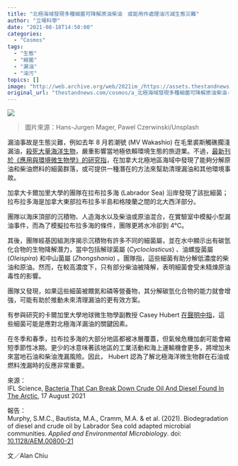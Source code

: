 ```yaml
---
title: "北極海域發現多種細菌可降解原油柴油　或能用作處理油污減生態災難"
author: "立場科學"
date: "2021-08-18T14:50:00"
categories:
  - "Cosmos"
tags:
  - "生態"
  - "細菌"
  - "漏油"
  - "油污"
topics: []
image: "http://web.archive.org/web/2021im_/https://assets.thestandnews.com/media/photos/20210818-09.png"
original_url: "thestandnews.com/cosmos/a_北極海域發現多種細菌可降解原油柴油-可加以利用處理油污減生態災難"
---
```

![](http://web.archive.org/web/2021im_/https://assets.thestandnews.com/media/photos/20210818-09.png)
> 圖片來源：Hans-Jurgen Mager, Pawel Czerwinski/Unsplash

漏油事故是生態災難，例如去年 8 月若潮號 (MV Wakashio) 在毛里裘斯觸礁擱淺漏油，[殺死大量海洋生物](../../nature/%E7%94%9F%E6%85%8B%E7%81%BD%E9%9B%A3-%E6%AF%9B%E9%87%8C%E8%A3%98%E6%96%AF%E6%B2%99%E7%81%98%E7%8F%BE%E5%A4%9A%E6%A2%9D%E6%AD%BB%E6%B5%B7%E8%B1%9A-%E7%96%91%E8%88%87%E8%8B%A5%E6%BD%AE%E8%99%9F%E6%BC%8F%E6%B2%B9%E6%9C%89%E9%97%9C)，嚴重影響當地極依賴環境生態的旅遊業。不過，[最新刊於《應用與環境微生物學》的研究指](http://web.archive.org/web/20211229132611/https://doi.org/10.1128/AEM.00800-21)，在加拿大北極地區海域中發現了能夠分解原油和柴油燃料的細菌群落，或可提供一種潛在的方法來幫助清理漏油和其他環境事故。

加拿大卡爾加里大學的團隊在拉布拉多海 (Labrador Sea) 沿岸發現了該批細菌；拉布拉多海是加拿大東部拉布拉多半島和格陵蘭之間的北大西洋部分。

團隊以海床頂部的沉積物、人造海水以及柴油或原油混合，在實驗室中模擬小型漏油事件，而為了模擬拉布拉多海的條件，團隊更將水冷卻到 4°C。

其後，團隊經基因組測序揭示沉積物有許多不同的細菌屬，並在水中顯示出有碳氫化合物的生物降解潛力，當中包括解球菌屬 (_Cycloclasticus_) 、油螺旋菌屬 (_Oleispira_) 和中山菌屬 (_Zhongshania_) 。團隊指，這些細菌有助分解低濃度的柴油和原油。然而，在較高濃度下，只有部分柴油被降解，表明細菌會受未精煉原油毒性的影響。

團隊又發現，如果這些細菌被餵氮和磷等營養物，其分解碳氫化合物的能力就會增強，可能有助於推動未來清理漏油的更有效方案。

有参與研究的卡爾加里大學地球微生物學副教授 Casey Hubert [在聲明中指](http://web.archive.org/web/20211229132611/https://asm.org/Press-Releases/2021/August/Marine-Bacteria-in-Canadian-Arctic-Capable-of-Biod)，這些細菌可能是應對北極海洋漏油的關鍵因素。

在冬季和春季，拉布拉多海的大部分地區都被冰層覆蓋，但氣候危機加劇可能會縮短季節性冰期。更少的冰意味著該地區的工業活動和海上運輸機會更多，將增加未來當地石油和柴油洩漏風險。因此， Hubert 認為了解北極海洋微生物群在石油或燃料洩漏時的反應非常重要。

來源：  
IFL Science, [Bacteria That Can Break Down Crude Oil And Diesel Found In The Arctic](http://web.archive.org/web/20211229132611/https://www.iflscience.com/environment/bacteria-that-can-break-down-crude-oil-and-diesel-found-in-the-arctic/), 17 August 2021

報告：  
Murphy, S.M.C., Bautista, M.A., Cramm, M.A. & et al. (2021). Biodegradation of diesel and crude oil by Labrador Sea cold adapted microbial communities. _Applied and Environmental Microbiology_. doi: [10.1128/AEM.00800-21](http://web.archive.org/web/20211229132611/https://doi.org/10.1128/AEM.00800-21)

文／Alan Chiu